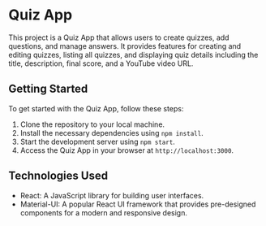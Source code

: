# Quiz App

This project is a Quiz App that allows users to create quizzes, add questions, and manage answers. It provides features for creating and editing quizzes, listing all quizzes, and displaying quiz details including the title, description, final score, and a YouTube video URL.

## Getting Started

To get started with the Quiz App, follow these steps:

1. Clone the repository to your local machine.
2. Install the necessary dependencies using `npm install`.
3. Start the development server using `npm start`.
4. Access the Quiz App in your browser at `http://localhost:3000`.

## Technologies Used

- React: A JavaScript library for building user interfaces.
- Material-UI: A popular React UI framework that provides pre-designed components for a modern and responsive design.

